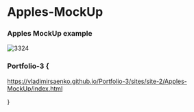 # Apples-MockUp

### Apples MockUp example

![3324](https://user-images.githubusercontent.com/56477695/122782471-6ded8f00-d2b9-11eb-96a0-af8e87876fdf.jpg)

### Portfolio-3 {

https://vladimirsaenko.github.io/Portfolio-3/sites/site-2/Apples-MockUp/index.html

}
